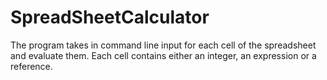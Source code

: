 SpreadSheetCalculator
=====================

The program takes in command line input for each cell of the spreadsheet and evaluate them. Each cell contains either an integer, an expression or a reference.
